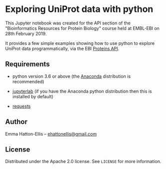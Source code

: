 # Exploring UniProt data with python

This Jupyter notebook was created for the API section of the "Bioinformatics Resources for Protein Biology" course held at EMBL-EBI on 28th February 2019.

It provides a few simple examples showing how to use python to explore UniProt data programmatically, via the EBI [Proteins API](https://www.ebi.ac.uk/proteins/api/doc/).

## Requirements

- python version 3.6 or above (the [Anaconda](https://www.anaconda.com/products/individual) distribution is recommended)

- [jupyterlab](https://jupyter.org/install) (if you have the Anaconda python distribution then this is installed by default)

- [requests](https://requests.readthedocs.io/en/master/)

## Author

Emma Hatton-Ellis – ehattonellis@gmail.com

## License

Distributed under the Apache 2.0 license. See ``LICENSE`` for more information.
